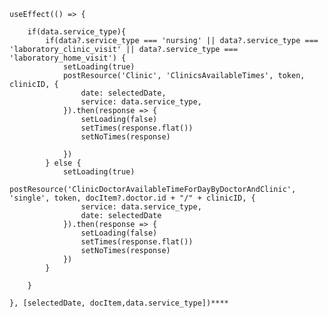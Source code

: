     useEffect(() => {

        if(data.service_type){
            if(data?.service_type === 'nursing' || data?.service_type === 'laboratory_clinic_visit' || data?.service_type === 'laboratory_home_visit') {
                setLoading(true)
                postResource('Clinic', 'ClinicsAvailableTimes', token, clinicID, {
                    date: selectedDate,
                    service: data.service_type,
                }).then(response => {
                    setLoading(false)
                    setTimes(response.flat())
                    setNoTimes(response)

                })
            } else {
                setLoading(true)
                postResource('ClinicDoctorAvailableTimeForDayByDoctorAndClinic', 'single', token, docItem?.doctor.id + "/" + clinicID, {
                    service: data.service_type,
                    date: selectedDate
                }).then(response => {
                    setLoading(false)
                    setTimes(response.flat())
                    setNoTimes(response)
                })
            }

        }

    }, [selectedDate, docItem,data.service_type])****